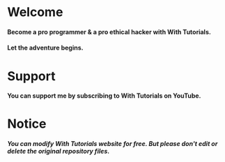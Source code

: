 # Welcome
#### Become a pro programmer & a pro ethical hacker with With Tutorials.
#### Let the adventure begins.

# Support
#### You can support me by subscribing to With Tutorials on YouTube.

# Notice
##### You can modify With Tutorials website for free. But please don't edit or delete the original repository files.
